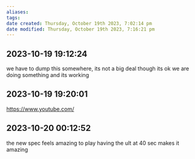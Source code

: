 ```yaml
---
aliases: 
tags: 
date created: Thursday, October 19th 2023, 7:02:14 pm
date modified: Thursday, October 19th 2023, 7:16:21 pm
---
```


## 2023-10-19 19:12:24

we have to dump this somewhere, its not a big deal though its ok we are doing something and its working


## 2023-10-19 19:20:01
https://www.youtube.com/


## 2023-10-20 00:12:52
the new spec feels amazing to play having the ult at 40 sec makes it amazing
